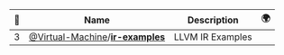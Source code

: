 |:star2: | Name | Description | 🌍|
|---|---|---|---|
|3|[@Virtual-Machine](https://github.com/Virtual-Machine)/[**ir-examples**](https://github.com/Virtual-Machine/ir-examples)|LLVM IR Examples||

